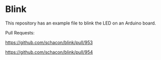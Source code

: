 # Blink

This repository has an example file to blink the LED on an Arduino board.


Pull Requests:

https://github.com/schacon/blink/pull/953

https://github.com/schacon/blink/pull/954
